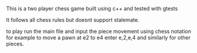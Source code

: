 This is a two player chess game built using c++ and tested with gtests

It follows all chess rules but doesnt support stalemate.

to play run the main file and input the piece movement using chess notation for example to move a pawn at e2 to e4 enter e,2,e,4 and similarly for other pieces.
